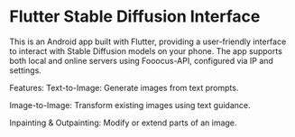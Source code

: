 # Flutter Stable Diffusion Interface
This is an Android app built with Flutter, providing a user-friendly interface to interact with Stable Diffusion models on your phone. The app supports both local and online servers using Fooocus-API, configured via IP and settings.

Features:
Text-to-Image: Generate images from text prompts.

Image-to-Image: Transform existing images using text guidance.

Inpainting & Outpainting: Modify or extend parts of an image.
